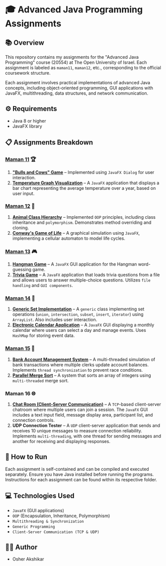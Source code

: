 ﻿# 🎓 Advanced Java Programming Assignments

## 📚 Overview
This repository contains my assignments for the "Advanced Java Programming" course (20554) at The Open University of Israel. Each assignment is labeled as `maman11`, `maman12`, etc., corresponding to the official coursework structure.

Each assignment involves practical implementations of advanced Java concepts, including object-oriented programming, GUI applications with JavaFX, multithreading, data structures, and network communication.

## ⚙️ Requirements
- Java 8 or higher
- JavaFX library

## 📋 Assignments Breakdown

### **[Maman 11](/Maman11)** 🏆
1. **["Bulls and Cows" Game](/Maman11/Q1%20Bulls%20and%20Cows)** – Implemented using `JavaFX Dialog` for user interaction.
2. **[Temperature Graph Visualization](/Maman11/Q2%20TemperatureProject)** – A `JavaFX` application that displays a bar chart representing the average temperature over a year, based on user input.

### **[Maman 12](/Maman12)** 🧩
1. **[Animal Class Hierarchy](/Maman12/Q1%20Animal%20Class%20Hierarchy)** – Implemented `OOP` principles, including class inheritance and `polymorphism`. Demonstrates method overriding and cloning.
2. **[Conway's Game of Life](/Maman12/Q2%20Conway's%20Game%20of%20Life)** – A graphical simulation using `JavaFX`, implementing a cellular automaton to model life cycles.

### **[Maman 13](/Maman13)** 🎮
1. **[Hangman Game](/Maman13/Q1%20Hangman%20Game)** – A `JavaFX` GUI application for the Hangman word-guessing game.
2. **[Trivia Game](/Maman13/Q2%20Trivia%20Game)** – A `JavaFX` application that loads trivia questions from a file and allows users to answer multiple-choice questions. Utilizes `file handling` and `GUI components`.

### **[Maman 14](/Maman14)** 🧮
1. **[Generic Set Implementation](/Maman14/Q1%20Generic%20Set%20Implementation)** – A `generic` class implementing set operations (`union`, `intersection`, `subset`, `insert`, `iterator`) using `ArrayList`. Also includes user interaction.
2. **[Electronic Calendar Application](/Maman14/Q2%20Electronic%20Calendar%20Application)** – A `JavaFX` GUI displaying a monthly calendar where users can select a day and manage events. Uses `HashMap` for storing event data.

### **[Maman 15](/Maman15)** 🔄
1. **[Bank Account Management System](/Maman15/Q1%20Bank%20Account%20Management%20System)** – A multi-threaded simulation of bank transactions where multiple clerks update account balances. Implements `thread synchronization` to prevent race conditions.
2. **[Parallel Merge Sort](/Maman15/Q2%20Parallel%20Merge%20Sort)** – A system that sorts an array of integers using `multi-threaded` merge sort.

### **Maman 16** 🌐
1. **[Chat Room (Client-Server Communication)](/Maman16/Q1%20Chat%20Room)** – A `TCP`-based client-server chatroom where multiple users can join a session. The `JavaFX` GUI includes a text input field, message display area, participant list, and connection controls.
2. **UDP Connection Tester** – A `UDP` client-server application that sends and receives 10 unique messages to measure connection reliability. Implements `multi-threading`, with one thread for sending messages and another for receiving and displaying responses.

## 🚀 How to Run
Each assignment is self-contained and can be compiled and executed separately. Ensure you have Java installed before running the programs. Instructions for each assignment can be found within its respective folder.

## 💻 Technologies Used
- `JavaFX` (GUI applications)
- `OOP` (Encapsulation, Inheritance, Polymorphism)
- `Multithreading & Synchronization`
- `Generic Programming`
- `Client-Server Communication (TCP & UDP)`

## 👨‍💻 Author
- Osher Akshikar
